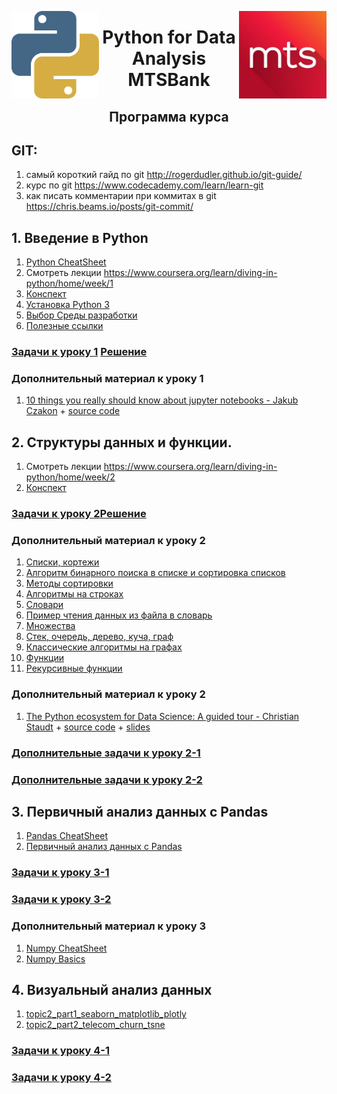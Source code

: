 
<img src="imgs/python.png" align="left" height="140" width="140"><img src="imgs/mts.jpeg" align="right" height="140" width="140"><center><h1> Python for Data Analysis MTSBank</h1><h2>Программа курса</h2></center>

## GIT:
1. самый короткий гайд по git http://rogerdudler.github.io/git-guide/
2. курс по git https://www.codecademy.com/learn/learn-git
3. как писать комментарии при коммитах в git https://chris.beams.io/posts/git-commit/

## 1. Введение в Python
1. [Python CheatSheet](https://github.com/vboyadzhi/python-for-data-analysis-2018/blob/master/data/python_cheatsheet.pdf)
2. Смотреть лекции https://www.coursera.org/learn/diving-in-python/home/week/1
3. [Конспект](https://github.com/vboyadzhi/python-for-data-analysis-2018/blob/master/01/01_конспект.pdf)
4. [Установка Python 3](https://github.com/vboyadzhi/python-for-data-analysis-2018/blob/master/01/01_00_%D0%A3%D1%81%D1%82%D0%B0%D0%BD%D0%BE%D0%B2%D0%BA%D0%B0%20Python%203.md)
5. [Выбор Среды разработки](https://github.com/vboyadzhi/python-for-data-analysis-2018/blob/master/01/01_01_%D0%92%D1%8B%D0%B1%D0%BE%D1%80%20%D0%A1%D1%80%D0%B5%D0%B4%D1%8B%20%D1%80%D0%B0%D0%B7%D1%80%D0%B0%D0%B1%D0%BE%D1%82%D0%BA%D0%B8.md)
6. [Полезные ссылки](https://github.com/vboyadzhi/python-for-data-analysis-2018/blob/master/01/01_02_%D0%9F%D0%BE%D0%BB%D0%B5%D0%B7%D0%BD%D1%8B%D0%B5%20%D1%81%D1%81%D1%8B%D0%BB%D0%BA%D0%B8.md)

### [Задачи к уроку 1](https://github.com/vboyadzhi/python-for-data-analysis-2018/blob/master/tasks/01_tasks.ipynb) [Решение](https://github.com/vboyadzhi/python-for-data-analysis-2018/blob/master/tasks/01_tasks_solutions.ipynb)

### Дополнительный материал к уроку 1
 1. [10 things you really should know about jupyter notebooks - Jakub Czakon](https://www.youtube.com/watch?v=FwUcJFSAfQw) + [source code](https://github.com/deepsense-ai/pydatawarsaw-notebooks)


## 2. Структуры данных и функции.
1. Смотреть лекции https://www.coursera.org/learn/diving-in-python/home/week/2
2. [Конспект](https://github.com/vboyadzhi/python-for-data-analysis-2018/blob/master/02/02_конспект.pdf)

### [Задачи к уроку 2](https://github.com/vboyadzhi/python-for-data-analysis-2018/blob/master/tasks/02_1_tasks.ipynb)[Решение](https://github.com/vboyadzhi/python-for-data-analysis-2018/blob/master/tasks/02_1_tasks_solutions.ipynb)

### Дополнительный материал к уроку 2
 1. [Списки, кортежи](https://github.com/vboyadzhi/python-for-data-analysis-2018/blob/master/02/lesson3_part1_lists_tuples.ipynb)
 2. [Алгоритм бинарного поиска в списке и сортировка списков](https://github.com/vboyadzhi/python-for-data-analysis-2018/blob/master/02/lesson3_part2_search_sort.ipynb)
 3. [Методы сортировки](https://github.com/vboyadzhi/python-for-data-analysis-2018/blob/master/02/lesson3_part2_sorting.ipynb)
 4. [Алгоритмы на строках](https://github.com/vboyadzhi/python-for-data-analysis-2018/blob/master/02/lesson3_part3_string_algo.ipynb)
 5. [Словари](https://github.com/vboyadzhi/python-for-data-analysis-2018/blob/master/02/lesson3_part4_dictionaries.ipynb)
 6. [Пример чтения данных из файла в словарь](https://github.com/vboyadzhi/python-for-data-analysis-2018/blob/master/02/lesson3_part5_reading_file_to_dict.ipynb)
 7. [Множества](https://github.com/vboyadzhi/python-for-data-analysis-2018/blob/master/02/lesson3_part6_sets.ipynb)
 8. [Стек, очередь, дерево, куча, граф](https://github.com/vboyadzhi/python-for-data-analysis-2018/blob/master/02/lesson4_part1_data_structures.ipynb)
 9. [Классические алгоритмы на графах](https://github.com/vboyadzhi/python-for-data-analysis-2018/blob/master/02/lesson4_part2_graph_algo.ipynb)
 10. [Функции](https://github.com/vboyadzhi/python-for-data-analysis-2018/blob/master/02/lesson5_part1_functions.ipynb)
 11. [Рекурсивные функции](https://github.com/vboyadzhi/python-for-data-analysis-2018/blob/master/02/lesson5_part2_recursion.ipynb)



### Дополнительный материал к уроку 2
 1. [The Python ecosystem for Data Science: A guided tour - Christian Staudt](https://www.youtube.com/watch?v=EBgUiuFXE3E) + [source code](https://github.com/vboyadzhi/python-for-data-analysis-2018/tree/master/02-lection) + [slides](https://github.com/vboyadzhi/python-for-data-analysis-2018/tree/master/02-lection/PythonDataScienceEcosystem-Slides-slides.pdf)

### [Дополнительные задачи к уроку 2-1](https://github.com/vboyadzhi/python-for-data-analysis-2018/blob/master/tasks/02_2_tasks.ipynb)
### [Дополнительные задачи к уроку 2-2](https://github.com/vboyadzhi/python-for-data-analysis-2018/blob/master/tasks/02_3_tasks.ipynb)


## 3. Первичный анализ данных с Pandas

1. [Pandas CheatSheet](https://github.com/vboyadzhi/python-for-data-analysis-2018/blob/master/data/Pandas_Cheat_Sheet.pdf)
2. [Первичный анализ данных с Pandas](https://github.com/vboyadzhi/python-for-data-analysis-2018/blob/master/03/topic1_habr_pandas.ipynb)

### [Задачи к уроку 3-1](https://github.com/vboyadzhi/python-for-data-analysis-2018/blob/master/tasks/03_1_tasks.ipynb)
### [Задачи к уроку 3-2](https://github.com/vboyadzhi/python-for-data-analysis-2018/blob/master/tasks/03_2_tasks.ipynb)


### Дополнительный материал к уроку 3
1. [Numpy CheatSheet](https://github.com/vboyadzhi/python-for-data-analysis-2018/blob/master/data/numpy_cheatsheet.pdf)
2. [Numpy Basics](https://github.com/vboyadzhi/python-for-data-analysis-2018/blob/master/03/topic1_habr_pandas.ipynb)


## 4. Визуальный анализ данных

1. [topic2_part1_seaborn_matplotlib_plotly](https://github.com/vboyadzhi/python-for-data-analysis-2018/blob/master/04/topic2_part1_seaborn_matplotlib_plotly.ipynb)
2. [topic2_part2_telecom_churn_tsne](https://github.com/vboyadzhi/python-for-data-analysis-2018/blob/master/04/topic2_part2_telecom_churn_tsne.ipynb)

### [Задачи к уроку 4-1](https://github.com/vboyadzhi/python-for-data-analysis-2018/blob/master/tasks/04_01_tasks.ipynb)
### [Задачи к уроку 4-2](https://github.com/vboyadzhi/python-for-data-analysis-2018/blob/master/tasks/04_02_tasks.ipynb)
